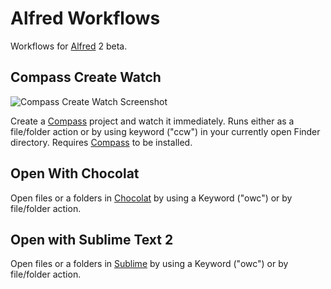 Alfred Workflows
================
Workflows for [Alfred](http://www.alfredapp.com/) 2 beta.

Compass Create Watch
---

![Compass Create Watch Screenshot](http://github.com/franzheidl/alfred-workflows/raw/master/screenshots/ccw_keyword.png)

Create a [Compass](http://compass-style.org/) project and watch it immediately. Runs either as a file/folder action or by using keyword ("ccw") in your currently open Finder directory. Requires [Compass](http://compass-style.org/) to be installed.

Open With Chocolat
---
Open files or a folders in [Chocolat](http://www.chocolatapp.com) by using a Keyword ("owc") or by file/folder action.


Open with Sublime Text 2
---
Open files or a folders in [Sublime](http://www.sublimetext.com/) by using a Keyword ("owc") or by file/folder action.
